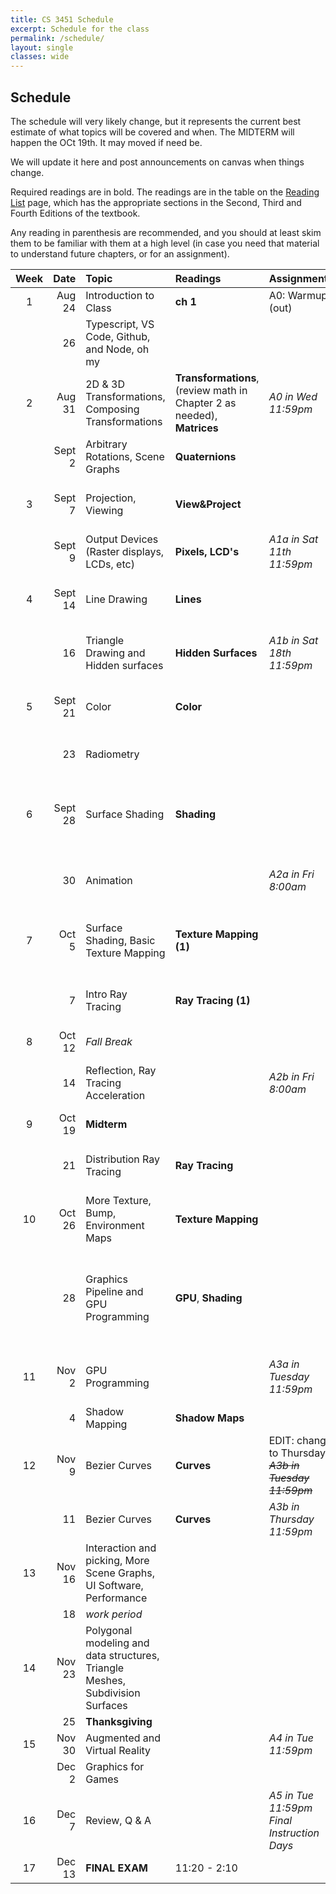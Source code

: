 ```yaml
---
title: CS 3451 Schedule
excerpt: Schedule for the class
permalink: /schedule/
layout: single
classes: wide
---
```


## Schedule

The schedule will very likely change, but it represents the current best estimate of what topics will be covered and when.  The MIDTERM will happen the OCt 19th.  It may moved if need be. 

We will update it here and post announcements on canvas when things change.

Required readings are in bold. The readings are in the table on the [Reading List](/readings/) page, which has the appropriate sections in the Second, Third and Fourth Editions of the textbook.

Any reading in parenthesis are recommended, and you should at least skim them to be familiar with them at a high level (in case you need that material to understand future chapters, or for an assignment).

|Week|Date|Topic|Readings|Assignments|Notes|
|:--:|---:|:-----|:----|:----|:----|
|1|Aug 24|Introduction to Class| **ch 1** | A0: Warmup (out) | ([slides pdf](/assets/1-intro.pdf)) |
| | 26| Typescript, VS Code, Github, and Node, oh my | | |([slides pdf](/assets/2-dev-tools.pdf)) |
|2| Aug 31| 2D & 3D Transformations, Composing Transformations | **Transformations**, (review math in Chapter 2 as needed), **Matrices**  | *A0 in Wed 11:59pm* | (slides [pdf](/assets/3-transformations.pdf), [annotated](/assets/3-transformations-annotated.pdf))|
| | Sept 2 | Arbitrary Rotations, Scene Graphs  | **Quaternions** |  | (slides [pdf](/assets/4-stacks-graphs-rotations.pdf), [annotated](/assets/4-stacks-graphs-rotations-annotated.pdf)) |
|3|Sept 7| Projection, Viewing | **View&Project** | | (slides [pdf](/assets/5-viewing.pdf)), (annotated [pdf](/assets/5-viewing-annotated.pdf)) |
| |Sept 9| Output Devices (Raster displays, LCDs, etc) |**Pixels, LCD's**| *A1a in Sat 11th 11:59pm* | _instructor Jury Duty_ |
|4|Sept 14| Line Drawing  |**Lines**|  | (slides [pdf](/assets/6-lines.pdf)), (annotated [pdf](/assets/6-lines-annotated.pdf))|
| | 16| Triangle Drawing and Hidden surfaces |**Hidden Surfaces**| *A1b in Sat 18th 11:59pm* | (slides [pdf](/assets/7-triangles-hidden-surfaces.pdf)), (annotated [pdf](/assets/7-triangles-hidden-surfaces-annotated.pdf))|
|5|Sept 21| Color | **Color** | | (slides [pdf](/assets/8-color-and-vision.pdf)), (annotated [pdf](/assets/8-color-and-vision-annotated.pdf))|
| | 23| Radiometry | | | (slides [handwritten notes](/assets/9-radiance.pdf))|
|6|Sept 28| Surface Shading |**Shading** | | (slides [pdf](/assets/10-surface-shading.pdf)), (annotated [pdf](/assets/10-surface-shading-annotated.pdf)), (short clarification [pdf](/assets/10-surface-shading-redo-annotated.pdf))|
| | 30| Animation | | *A2a in Fri 8:00am* | (slides [pdf](/assets/11-animation.pdf)), (annotated [pdf](/assets/11-animation-annotated.pdf)) |
|7|Oct 5| Surface Shading, Basic Texture Mapping | **Texture Mapping (1)** | |(slides [shading pdf](/assets/10-surface-shading-2.pdf) [annotated](/assets/10-surface-shading-2-annotated.pdf) [texture pdf](/assets/12-texture-mapping.pdf) [annotated](/assets/12-texture-mapping-annotated.pdf)) |
| |  7| Intro Ray Tracing |**Ray Tracing (1)**| | (slides [pdf](/assets/13-raytracing1.pdf)), (annotated [pdf](/assets/13-raytracing1-annotated.pdf))|
|8|Oct 12| _Fall Break_ | | | |
| | 14| Reflection, Ray Tracing Acceleration |  | *A2b in Fri 8:00am* |(slides [pdf](/assets/14-raytracing2.pdf)), (annotated [pdf](/assets/14-raytracing2-annotated.pdf)) |
|9|Oct 19| **Midterm** | | | |
| | 21| Distribution Ray Tracing | **Ray Tracing** | | *Prof at AR/VR Policy Conference* | 
|10|Oct 26| More Texture, Bump, Environment Maps | **Texture Mapping** | |(slides [pdf](/assets/16-more-texture.pdf)), (annotated [pdf](/assets/16-more-texture-annotated.pdf)) |
| | 28| Graphics Pipeline and GPU Programming |**GPU**, **Shading** | | (slides [GPU](/assets/17-gpu.pdf) [GLSL](/assets/18-glsl.pdf)) (annotated slides [GPU](/assets/17-gpu-annotated.pdf) [GLSL](/assets/18-glsl-annotated.pdf)), **Drop Deadline (Oct 30)**|
|11|Nov 2| GPU Programming | |*A3a in Tuesday 11:59pm* |(slides [pdf](/assets/19-glsl2.pdf) [annotated](/assets/19-glsl2-annotated.pdf)),  ** Election Day**|
| |4| Shadow Mapping | **Shadow Maps** | | |
|12|Nov 9| Bezier Curves | **Curves** | EDIT: change to Thursday. ~~*A3b in Tuesday 11:59pm*~~ | _instructor NSF panel_|
| | 11| Bezier Curves | **Curves** | *A3b in Thursday 11:59pm*  | |
|13|Nov 16| Interaction and picking, More Scene Graphs, UI Software, Performance | | |(slides [pdf](/assets/20-picking-interaction.pdf)) (annotated [pdf](/assets/20-picking-interaction-annotated.pdf))|
| | 18| *work period* | | | |
|14|Nov 23| Polygonal modeling and data structures, Triangle Meshes, Subdivision Surfaces | | | |
| | 25| **Thanksgiving** | | | |
|15|Nov 30| Augmented and Virtual Reality | |*A4 in Tue 11:59pm* | |
| |Dec 2| Graphics for Games | | | |
|16|Dec 7| Review, Q & A ||*A5 in Tue 11:59pm* <br> _Final Instruction Days_|
|17|Dec 13| **FINAL EXAM** |11:20 - 2:10 | |